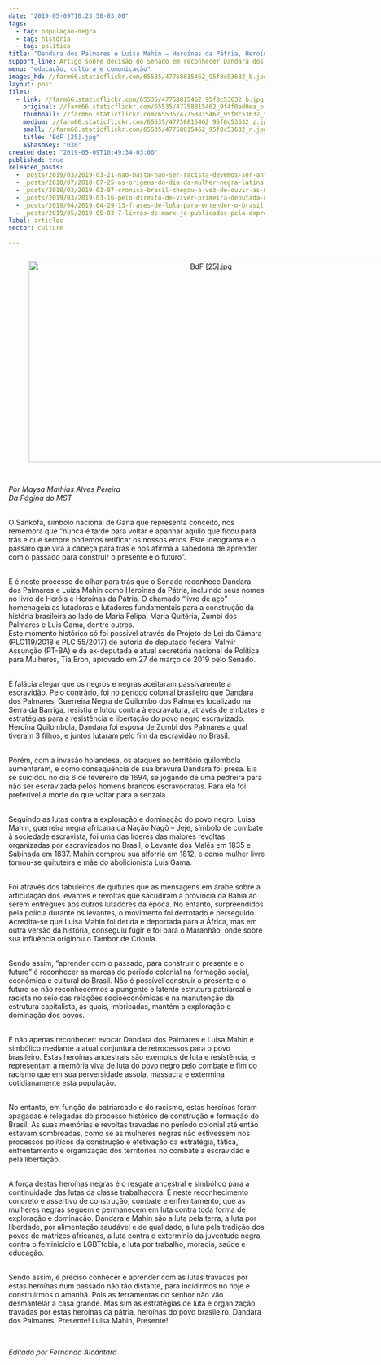 ```yaml
---
date: "2019-05-09T10:23:50-03:00"
tags:
  - tag: população-negra
  - tag: história
  - tag: política
title: "Dandara dos Palmares e Luisa Mahin – Heroínas da Pátria, Heroínas do Povo Brasileiro"
support_line: Artigo sobre decisão do Senado em reconhecer Dandara dos Palmares e Luiza Mahin como Heroínas da Pátria
menu: "educação, cultura e comunicação"
images_hd: //farm66.staticflickr.com/65535/47758815462_95f8c53632_b.jpg
layout: post
files:
  - link: //farm66.staticflickr.com/65535/47758815462_95f8c53632_b.jpg
    original: //farm66.staticflickr.com/65535/47758815462_9f4f0ed0ea_o.jpg
    thumbnail: //farm66.staticflickr.com/65535/47758815462_95f8c53632_t.jpg
    medium: //farm66.staticflickr.com/65535/47758815462_95f8c53632_z.jpg
    small: //farm66.staticflickr.com/65535/47758815462_95f8c53632_n.jpg
    title: "BdF [25].jpg"
    $$hashKey: "030"
created_date: "2019-05-09T10:49:34-03:00"
published: true
releated_posts:
  - _posts/2019/03/2019-03-21-nao-basta-nao-ser-racista-devemos-ser-anterracistas.md
  - _posts/2018/07/2018-07-25-as-origens-do-dia-da-mulher-negra-latina-e-caribenha.md
  - _posts/2019/03/2019-03-07-cronica-brasil-chegou-a-vez-de-ouvir-as-marias-mahins-marielles-e-males.md
  - _posts/2019/03/2019-03-16-pelo-direito-de-viver-primeira-deputada-negra-trans-toma-posse-em-sao-paulo.md
  - _posts/2019/04/2019-04-29-13-frases-de-lula-para-entender-o-brasil-nos-dias-de-hoje.md
  - _posts/2019/05/2019-05-03-7-livros-de-marx-ja-publicados-pela-expressao-popular.md
label: articles
sector: culture

---
```

<div style="text-align:center">
<figure class="image" style="display:inline-block"><img alt="BdF [25].jpg" height="395" src="//farm66.staticflickr.com/65535/47758815462_95f8c53632_b.jpg" width="700" />
<figcaption></figcaption>
</figure>
</div>

<p><br />
<em>Por Maysa Mathias Alves Pereira<br />
Da P&aacute;gina do MST</em></p>

<p><br />
O Sankofa, s&iacute;mbolo nacional de Gana que representa conceito, nos rememora que &ldquo;nunca &eacute; tarde para voltar e apanhar aquilo que ficou para tr&aacute;s e que sempre podemos retificar os nossos erros. Este ideograma &eacute; o p&aacute;ssaro que vira a cabe&ccedil;a para tr&aacute;s e nos afirma a sabedoria de aprender com o passado para construir o presente e o futuro&rdquo;.</p>

<p><br />
E &eacute; neste processo de olhar para tr&aacute;s que o Senado reconhece Dandara dos Palmares e Luiza Mahin como Hero&iacute;nas da P&aacute;tria, incluindo seus nomes no livro de Her&oacute;is e Hero&iacute;nas da P&aacute;tria. O chamado &ldquo;livro de a&ccedil;o&rdquo; homenageia as lutadoras e lutadores fundamentais para a constru&ccedil;&atilde;o da hist&oacute;ria brasileira ao lado de Maria Felipa, Maria Quit&eacute;ria, Zumbi dos Palmares e Luis Gama, dentre outros.<br />
Este momento hist&oacute;rico s&oacute; foi poss&iacute;vel atrav&eacute;s do Projeto de Lei da C&acirc;mara (PLC119/2018 e PLC 55/2017) de autoria do deputado federal Valmir Assun&ccedil;&atilde;o (PT-BA) e da ex-deputada e atual secret&aacute;ria nacional de Pol&iacute;tica para Mulheres, Tia Eron, aprovado em 27 de mar&ccedil;o de 2019 pelo Senado.</p>

<p><br />
&Eacute; fal&aacute;cia alegar que os negros e negras aceitaram passivamente a escravid&atilde;o. Pelo contr&aacute;rio, foi no per&iacute;odo colonial brasileiro que Dandara dos Palmares, Guerreira Negra de Quilombo dos Palmares localizado na Serra da Barriga, resistiu e lutou contra &agrave; escravatura, atrav&eacute;s de embates e estrat&eacute;gias para a resist&ecirc;ncia e liberta&ccedil;&atilde;o do povo negro escravizado. Hero&iacute;na Quilombola, Dandara foi esposa de Zumbi dos Palmares a qual tiveram 3 filhos, e juntos lutaram pelo fim da escravid&atilde;o no Brasil.</p>

<p><br />
Por&eacute;m, com a invas&atilde;o holandesa, os ataques ao territ&oacute;rio quilombola aumentaram, e como consequ&ecirc;ncia de sua bravura Dandara foi presa. Ela se suicidou no dia 6 de fevereiro de 1694, se jogando de uma pedreira para n&atilde;o ser escravizada pelos homens brancos escravocratas. Para ela foi prefer&iacute;vel a morte do que voltar para a senzala.</p>

<p><br />
Seguindo as lutas contra a explora&ccedil;&atilde;o e domina&ccedil;&atilde;o do povo negro, Luisa Mahin, guerreira negra africana da Na&ccedil;&atilde;o Nag&ocirc; &ndash; Jeje, s&iacute;mbolo de combate &agrave; sociedade escravista, foi uma das l&iacute;deres das maiores revoltas organizadas por escravizados no Brasil, o Levante dos Mal&ecirc;s em 1835 e Sabinada em 1837. Mahin comprou sua alforria em 1812, e como mulher livre tornou-se quituteira e m&atilde;e do abolicionista Lu&iacute;s Gama. &nbsp;</p>

<p><br />
Foi atrav&eacute;s dos tabuleiros de quitutes que as mensagens em &aacute;rabe sobre a articula&ccedil;&atilde;o dos levantes e revoltas que sacudiram a prov&iacute;ncia da Bahia ao serem entregues aos outros lutadores da &eacute;poca. No entanto, surpreendidos pela pol&iacute;cia durante os levantes, o movimento foi derrotado e perseguido. Acredita-se que Luisa Mahin foi detida e deportada para a &Aacute;frica, mas em outra vers&atilde;o da hist&oacute;ria, conseguiu fugir e foi para o Maranh&atilde;o, onde sobre sua influ&ecirc;ncia originou o Tambor de Crioula.</p>

<p><br />
Sendo assim, &ldquo;aprender com o passado, para construir o presente e o futuro&rdquo; &eacute; reconhecer as marcas do per&iacute;odo colonial na forma&ccedil;&atilde;o social, econ&ocirc;mica e cultural do Brasil. N&atilde;o &eacute; poss&iacute;vel construir o presente e o futuro se n&atilde;o reconhecermos a pungente e latente estrutura patriarcal e racista no seio das rela&ccedil;&otilde;es socioecon&ocirc;micas e na manuten&ccedil;&atilde;o da estrutura capitalista, as quais, imbricadas, mant&eacute;m a explora&ccedil;&atilde;o e domina&ccedil;&atilde;o dos povos.</p>

<p><br />
E n&atilde;o apenas reconhecer: evocar Dandara dos Palmares e Luisa Mahin &eacute; simb&oacute;lico mediante a atual conjuntura de retrocessos para o povo brasileiro. Estas hero&iacute;nas ancestrais s&atilde;o exemplos de luta e resist&ecirc;ncia, e representam a mem&oacute;ria viva de luta do povo negro pelo combate e fim do racismo que em sua perversidade assola, massacra e extermina cotidianamente esta popula&ccedil;&atilde;o.</p>

<p><br />
No entanto, em fun&ccedil;&atilde;o do patriarcado e do racismo, estas hero&iacute;nas foram apagadas e relegadas do processo hist&oacute;rico de constru&ccedil;&atilde;o e forma&ccedil;&atilde;o do Brasil. As suas mem&oacute;rias e revoltas travadas no per&iacute;odo colonial at&eacute; ent&atilde;o estavam sombreadas, como se as mulheres negras n&atilde;o estivessem nos processos pol&iacute;ticos de constru&ccedil;&atilde;o e efetiva&ccedil;&atilde;o da estrat&eacute;gia, t&aacute;tica, enfrentamento e organiza&ccedil;&atilde;o dos territ&oacute;rios no combate a escravid&atilde;o e pela liberta&ccedil;&atilde;o.</p>

<p><br />
A for&ccedil;a destas hero&iacute;nas negras &eacute; o resgate ancestral e simb&oacute;lico para a continuidade das lutas da classe trabalhadora. &Eacute; neste reconhecimento concreto e assertivo de constru&ccedil;&atilde;o, combate e enfrentamento, que as mulheres negras seguem e permanecem em luta contra toda forma de explora&ccedil;&atilde;o e domina&ccedil;&atilde;o. Dandara e Mahin s&atilde;o a luta pela terra, a luta por liberdade, por alimenta&ccedil;&atilde;o saud&aacute;vel e de qualidade, a luta pela tradi&ccedil;&atilde;o dos povos de matrizes africanas, a luta contra o exterm&iacute;nio da juventude negra, contra o feminic&iacute;dio e LGBTfobia, a luta por trabalho, moradia, sa&uacute;de e educa&ccedil;&atilde;o. &nbsp;</p>

<p><br />
Sendo assim, &eacute; preciso conhecer e aprender com as lutas travadas por estas hero&iacute;nas num passado n&atilde;o t&atilde;o distante, para incidirmos no hoje e construirmos o amanh&atilde;. Pois as ferramentas do senhor n&atilde;o v&atilde;o desmantelar a casa grande. Mas sim as estrat&eacute;gias de luta e organiza&ccedil;&atilde;o travadas por estas hero&iacute;nas da p&aacute;tria, hero&iacute;nas do povo brasileiro. Dandara dos Palmares, Presente! Luisa Mahin, Presente!</p>

<p>&nbsp;</p>

<p><em>Editado por Fernanda Alc&acirc;ntara</em></p>
